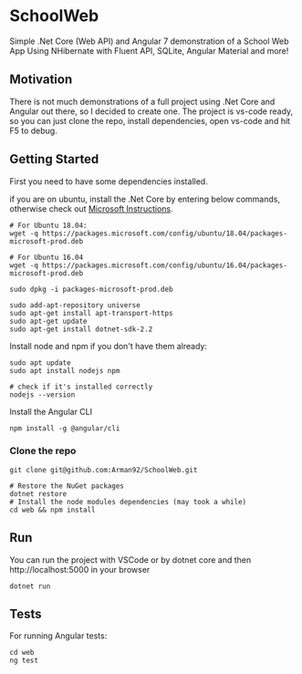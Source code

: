 # SchoolWeb
Simple .Net Core (Web API) and Angular 7 demonstration of a School Web App Using NHibernate with Fluent API, SQLite, Angular Material and more!

## Motivation
There is not much demonstrations of a full project using .Net Core and Angular out there, so I decided to create one.
The project is vs-code ready, so you can just clone the repo, install dependencies, open vs-code and hit F5 to debug.

## Getting Started
First you need to have some dependencies installed.

if you are on ubuntu, install the .Net Core by entering below commands, otherwise check out [Microsoft Instructions](https://dotnet.microsoft.com/download).

```shel
# For Ubuntu 18.04:
wget -q https://packages.microsoft.com/config/ubuntu/18.04/packages-microsoft-prod.deb

# For Ubuntu 16.04
wget -q https://packages.microsoft.com/config/ubuntu/16.04/packages-microsoft-prod.deb

sudo dpkg -i packages-microsoft-prod.deb

sudo add-apt-repository universe
sudo apt-get install apt-transport-https
sudo apt-get update
sudo apt-get install dotnet-sdk-2.2
```

Install node and npm if you don't have them already:
```shell
sudo apt update
sudo apt install nodejs npm

# check if it's installed correctly
nodejs --version

```

Install the Angular CLI
```shell
npm install -g @angular/cli
```

### Clone the repo
```shell
git clone git@github.com:Arman92/SchoolWeb.git

# Restore the NuGet packages
dotnet restore
# Install the node modules dependencies (may took a while)
cd web && npm install
```

## Run 
You can run the project with VSCode or by dotnet core and then http://localhost:5000 in your browser
```shell
dotnet run
```

## Tests
For running Angular tests:
```shell
cd web 
ng test
```

